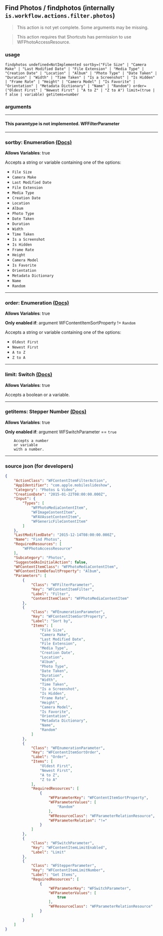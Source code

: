 
## Find Photos / findphotos (internally `is.workflow.actions.filter.photos`)

> This action is not yet complete. Some arguments may be missing.

> This action requires that Shortcuts has permission to use WFPhotoAccessResource.



### usage
```
findphotos undefined=NotImplemented sortby=("File Size" | "Camera Make" | "Last Modified Date" | "File Extension" | "Media Type" | "Creation Date" | "Location" | "Album" | "Photo Type" | "Date Taken" | "Duration" | "Width" | "Time Taken" | "Is a Screenshot" | "Is Hidden" | "Frame Rate" | "Height" | "Camera Model" | "Is Favorite" | "Orientation" | "Metadata Dictionary" | "Name" | "Random") order=("Oldest First" | "Newest First" | "A to Z" | "Z to A") limit=(true | f alse | variable) getitems=number
```

### arguments

---

#### This paramtype is not implemented. WFFilterParameter

---

### sortby: Enumeration [(Docs)](https://pfgithub.github.io/shortcutslang/gettingstarted#enum-select-field)
**Allows Variables**: true



Accepts a string 
or variable
containing one of the options:

- `File Size`
- `Camera Make`
- `Last Modified Date`
- `File Extension`
- `Media Type`
- `Creation Date`
- `Location`
- `Album`
- `Photo Type`
- `Date Taken`
- `Duration`
- `Width`
- `Time Taken`
- `Is a Screenshot`
- `Is Hidden`
- `Frame Rate`
- `Height`
- `Camera Model`
- `Is Favorite`
- `Orientation`
- `Metadata Dictionary`
- `Name`
- `Random`

---

### order: Enumeration [(Docs)](https://pfgithub.github.io/shortcutslang/gettingstarted#enum-select-field)
**Allows Variables**: true

**Only enabled if**: argument WFContentItemSortProperty != `Random`

Accepts a string 
or variable
containing one of the options:

- `Oldest First`
- `Newest First`
- `A to Z`
- `Z to A`

---

### limit: Switch [(Docs)](https://pfgithub.github.io/shortcutslang/gettingstarted#switch-or-expanding-or-boolean-fields)
**Allows Variables**: true



Accepts a boolean
or a variable.

---

### getitems: Stepper Number [(Docs)](https://pfgithub.github.io/shortcutslang/gettingstarted#stepper-number-fields)
**Allows Variables**: true

**Only enabled if**: argument WFSwitchParameter == `true`

		Accepts a number 
		or variable
		with a number.

---

### source json (for developers)

```json
{
	"ActionClass": "WFContentItemFilterAction",
	"AppIdentifier": "com.apple.mobileslideshow",
	"Category": "Photos & Video",
	"CreationDate": "2015-01-22T08:00:00.000Z",
	"Input": {
		"Types": [
			"WFPhotoMediaContentItem",
			"WFImageContentItem",
			"WFAVAssetContentItem",
			"WFGenericFileContentItem"
		]
	},
	"LastModifiedDate": "2015-12-14T08:00:00.000Z",
	"Name": "Find Photos",
	"RequiredResources": [
		"WFPhotoAccessResource"
	],
	"Subcategory": "Photos",
	"SuggestedAsInitialAction": false,
	"WFContentItemClass": "WFPhotoMediaContentItem",
	"WFContentItemDefaultProperty": "Album",
	"Parameters": [
		{
			"Class": "WFFilterParameter",
			"Key": "WFContentItemFilter",
			"Label": "Filter",
			"ContentItemClass": "WFPhotoMediaContentItem"
		},
		{
			"Class": "WFEnumerationParameter",
			"Key": "WFContentItemSortProperty",
			"Label": "Sort by",
			"Items": [
				"File Size",
				"Camera Make",
				"Last Modified Date",
				"File Extension",
				"Media Type",
				"Creation Date",
				"Location",
				"Album",
				"Photo Type",
				"Date Taken",
				"Duration",
				"Width",
				"Time Taken",
				"Is a Screenshot",
				"Is Hidden",
				"Frame Rate",
				"Height",
				"Camera Model",
				"Is Favorite",
				"Orientation",
				"Metadata Dictionary",
				"Name",
				"Random"
			]
		},
		{
			"Class": "WFEnumerationParameter",
			"Key": "WFContentItemSortOrder",
			"Label": "Order",
			"Items": [
				"Oldest First",
				"Newest First",
				"A to Z",
				"Z to A"
			],
			"RequiredResources": [
				{
					"WFParameterKey": "WFContentItemSortProperty",
					"WFParameterValues": [
						"Random"
					],
					"WFResourceClass": "WFParameterRelationResource",
					"WFParameterRelation": "!="
				}
			]
		},
		{
			"Class": "WFSwitchParameter",
			"Key": "WFContentItemLimitEnabled",
			"Label": "Limit"
		},
		{
			"Class": "WFStepperParameter",
			"Key": "WFContentItemLimitNumber",
			"Label": "Get Items",
			"RequiredResources": [
				{
					"WFParameterKey": "WFSwitchParameter",
					"WFParameterValues": [
						true
					],
					"WFResourceClass": "WFParameterRelationResource"
				}
			]
		}
	]
}
```
